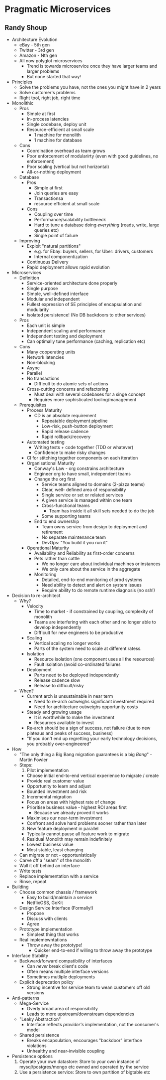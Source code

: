 # Pragmatic Microservices
## Randy Shoup

* Architecture Evolution
  * eBay - 5th gen
  * Twitter - 3rd gen
  * Amazon - Nth gen
  * All now polyglot microservices
    * Trend is towards microservice once they have larger teams and larger problems
    * But none started that way!
* Principles
  * Solve the problems you have, not the ones you might have in 2 years
  * Solve customer's problems
  * Right tool, right job, right time
* Monolithic
  * Pros
    * Simple at first
    * In-process latencies
    * Single codebase, deploy unit
    * Resource-efficient at small scale
      * 1 machine for monolith
      * 1 machine for database
  * Cons
    * Coordination overhead as team grows
    * Poor enforcement of modularirty (even with good guidelines, no enforcement)
    * Poor scaling (vertical but not horizontal)
    * All-or-nothing deployment
  * Database
    * Pros
      * Simple at first
      * Join queries are easy
      * Transactionsa
      * resource efficient at small scale
    * Cons
      * Coupling over time
      * Performance/scalability bottleneck
      * Hard to tune a database doing *everything* (reads, write, large queries etc)
      * Single point of failure
  * Improving
    * Exploit "natural partitions"
      * e.g. for Ebay: buyers, sellers, for Uber: drivers, customers
      * Internal componentization
    * Continuous Delivery
    * Rapid deployment allows rapid evolution
* Microservices
  * Definition
    * Service-oriented architecture done properly
    * Single purpose
    * Simple, well-defined interface
    * Modular and independent
    * Fullest expression of SE principles of encapsulation and modularity
    * Isolated persistence! (No DB backdoors to other services)
  * Pros
    * Each unit is simple
    * Independent scaling and performance
    * Independent testing and deployment
    * Can optimally tune performance (caching, replication etc)
  * Cons
    * Many cooperating units
    * Network latencies
     * Non-blocking
     * Async
     * Parallel
    * No transactions
      * Difficult to do atomic sets of actions
    * Cross-cutting concerns and refactoring
      * Must deal with several codebases for a singe concept
      * Requires more sophisticated tooling/management
  * Prerequisites
    * Process Maturity
      * CD is an absolute requirement
        * Repeatable deployment pipeline
        * Low-risk, push-button deployment
        * Rapid release cadence
        * Rapid rollback/recovery
    * Automated testing
      * Writing tests + code together (TDD or whatever)
      * Confidence to make risky changes
    * CI for stitching together components on each iteration
    * Organisational Maturity
      * Conway's Law - org constrains architecture
      * Engineer org to have small, independent teams
      * Change the org first
        * Service teams aligned to domains (2-pizza teams)
        * Clear, well- defined area of responsibility
        * Single service or set or related services
        * A given service is managed within one team
        * Cross-functional teams
          * Team has inside it all skill sets needed to do the job
        * Some supporting teams
      * End to end ownership
        * Team owns serviec from design to deployment and retirement
        * No separate maintenance team
        * DevOps: "You build it you run it"
    * Operational Maturity
      * Availability and Reliability as first-order concerns
      * Pets rather than cattle
        * We no longer care about individual machines or instances
        * We only care about the service in the aggregate
      * Monitoring
        * Detailed, end-to-end monitoring of prod systems
        * Need ability to detect and alert on system issues
        * Require ability to do remote runtime diagnosis (no ssh!)
* Decision to re-architect
  * Why?
    * Velocity
      * Time to market - if constrained by coupling, complexity of monolith
      * Teams are interfering with each other and no longer able to develop independently
      * Difficult for new engineers to be productive
    * Scaling
      * Vertical scaling no longer works
      * Parts of the system need to scale at different ratess.
    * Isolation
      * Resource isolation (one component uses all the resources)
      * Fault isolation (avoid co-ordinated failures
    * Deployment
      * Parts need to be deployed independently 
      * Release cadence slow
      * Release to difficult/risky
  * When?
    * Current arch is unsustainable in near term
      * Need fo re-arch outweighs significant investment required
      * Need for architecture outweighs opportunity costs
    * Steady and growing usage
      * It is worthwhile to make the investment
      * Resources available to invest
    * Re-arch should be a sign of success, not failure (due to new plateaus and peaks of success, business)
    * "If you don't end up regretting your early technology decisions, you probably over-engineered"
* How
  * "The only thing a Big Bang migration guarantees is a big *Bang*" - Martin Fowler
  * Steps:
    1. Pilot implementation
      * Choose initial end-to-end vertical experience to migrate / create
      * Provide real customer value
      * Opportunity to learn and adjust
      * Bounded investment and risk
    2. Incremental migration
      * Focus on areas with highest rate of change
      * Prioritise business value - highest ROI areas first
         * Because we already proved it works
      * Maximises our near-term investment
      * Confront and solve hard problems sooner rather than later
    3. New feature deployment in parallel
      * Typically cannot pause all feature work to migrate
    4. Residual Monolith may remain indefinitely
      * Lowest business value
      * Most stable, least changing
  * Can migrate or not - opportunistically
  * Carve off a "seam" of the monolith
  * Wall it off behind an interface
  * Write tests
  * Replace implementation with a service
  * Rinse, repeat
* Building
  * Choose common chassis / framework
    * Easy to build/maintain a service
    * NetflixOSS, GoKit
  * Design Service Interface (Formally!)
    * Propose
    * Discuss with clients
    * Agree
  * Prototype implementation
    * Simplest thing that works
  * Real implemewntations
    * Throw away the prototype!
      * Quicker end-to-end if willing to throw away the prototype
* Interface Stability
  * Backward/forward compatibility of interfaces
    * Can *never* break client's code
    * Often means multiple interface versions
    * Sometimes mutliple deployments
  * Explicit deprecation policy
    * Strong incentive for service team to wean customers off old versions
* Anti-patterns
  * Mega-Service
    * Overly broad area of responsibility
    * Leads to more upstream/downstream dependencies
  * "Leaky Abstraction"
    * Interface reflects *provider's* implementation, not the consumer's model
  * Shared persistence
    * Breaks encapsulation, encourages "backdoor" interface violations
    * Unhealthy and near-invisible coupling
* Persistence options
  1. Operate your own datastore: Store to your own instance of mysql/postgres/mongo etc owned and operated by the service
  2. Use a persistence service: Store to own partition of bigtable etc
